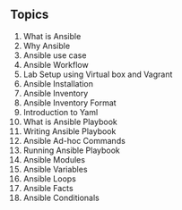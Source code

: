 ## Topics

1. What is Ansible
2. Why Ansible
3. Ansible use case
4. Ansible Workflow
5. Lab Setup using Virtual box and Vagrant
6. Ansible Installation
7. Ansible Inventory
8. Ansible Inventory Format
9. Introduction to Yaml
10. What is Ansible Playbook
11. Writing Ansible Playbook
12. Ansible Ad-hoc Commands
13. Running Ansible Playbook
14. Ansible Modules
15. Ansible Variables
16. Ansible Loops
17. Ansible Facts
18. Ansible Conditionals
